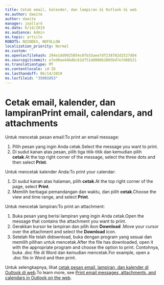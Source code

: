 ```yaml
---
title: Cetak email, kalender, dan lampiran di Outlook di web
ms.author: daeite
author: daeite
manager: joallard
ms.date: 6/14/2019
ms.audience: Admin
ms.topic: article
ROBOTS: NOINDEX, NOFOLLOW
localization_priority: Normal
ms.custom: ''
ms.openlocfilehash: 294e1dd9925054c0fb33aee7df238782d2527d84
ms.sourcegitcommit: efed0ae44bd6c61d751dd008b2885bd7e7d86521
ms.translationtype: MT
ms.contentlocale: id-ID
ms.lasthandoff: 06/14/2019
ms.locfileid: "35001053"
---
```

# <a name="print-email-calendars-and-attachments"></a><span data-ttu-id="35b18-102">Cetak email, kalender, dan lampiran</span><span class="sxs-lookup"><span data-stu-id="35b18-102">Print email, calendars, and attachments</span></span>

<span data-ttu-id="35b18-103">Untuk mencetak pesan email:</span><span class="sxs-lookup"><span data-stu-id="35b18-103">To print an email message:</span></span>
  
1. <span data-ttu-id="35b18-104">Pilih pesan yang ingin Anda cetak.</span><span class="sxs-lookup"><span data-stu-id="35b18-104">Select the message you want to print.</span></span>
1. <span data-ttu-id="35b18-105">Di sudut kanan atas pesan, pilih tiga titik-titik dan kemudian pilih **cetak**.</span><span class="sxs-lookup"><span data-stu-id="35b18-105">At the top right corner of the message, select the three dots and then select **Print**.</span></span>

<span data-ttu-id="35b18-106">Untuk mencetak kalender Anda:</span><span class="sxs-lookup"><span data-stu-id="35b18-106">To print your calendar:</span></span>

1. <span data-ttu-id="35b18-107">Di sudut kanan atas halaman, pilih **cetak**.</span><span class="sxs-lookup"><span data-stu-id="35b18-107">At the top right corner of the page, select **Print**.</span></span>
1. <span data-ttu-id="35b18-108">Memilih berbagai pemandangan dan waktu, dan pilih **cetak**.</span><span class="sxs-lookup"><span data-stu-id="35b18-108">Choose the view and time range, and select **Print**.</span></span>

<span data-ttu-id="35b18-109">Untuk mencetak lampiran:</span><span class="sxs-lookup"><span data-stu-id="35b18-109">To print an attachment:</span></span>

1. <span data-ttu-id="35b18-110">Buka pesan yang berisi lampiran yang ingin Anda cetak.</span><span class="sxs-lookup"><span data-stu-id="35b18-110">Open the message that contains the attachment you want to print.</span></span>
2. <span data-ttu-id="35b18-111">Gerakkan kursor ke lampiran dan pilih ikon **Download** .</span><span class="sxs-lookup"><span data-stu-id="35b18-111">Move your cursor over the attachment and select the **Download** icon.</span></span>
3. <span data-ttu-id="35b18-112">Setelah file telah didownload, buka dengan program yang sesuai dan memilih pilihan untuk mencetak.</span><span class="sxs-lookup"><span data-stu-id="35b18-112">After the file has downloaded, open it with the appropriate program and choose the option to print.</span></span> <span data-ttu-id="35b18-113">Contohnya, buka .doc file di Word dan kemudian mencetak.</span><span class="sxs-lookup"><span data-stu-id="35b18-113">For example, open a .doc file in Word and then print.</span></span>

<span data-ttu-id="35b18-114">Untuk selengkapnya, lihat [cetak pesan email, lampiran, dan kalender di Outlook di web](https://support.office.com/article/2cf529d1-3b8f-4de2-b254-b7f870e58a2b).</span><span class="sxs-lookup"><span data-stu-id="35b18-114">To learn more, see [Print email messages, attachments, and calendars in Outlook on the web](https://support.office.com/article/2cf529d1-3b8f-4de2-b254-b7f870e58a2b).</span></span>